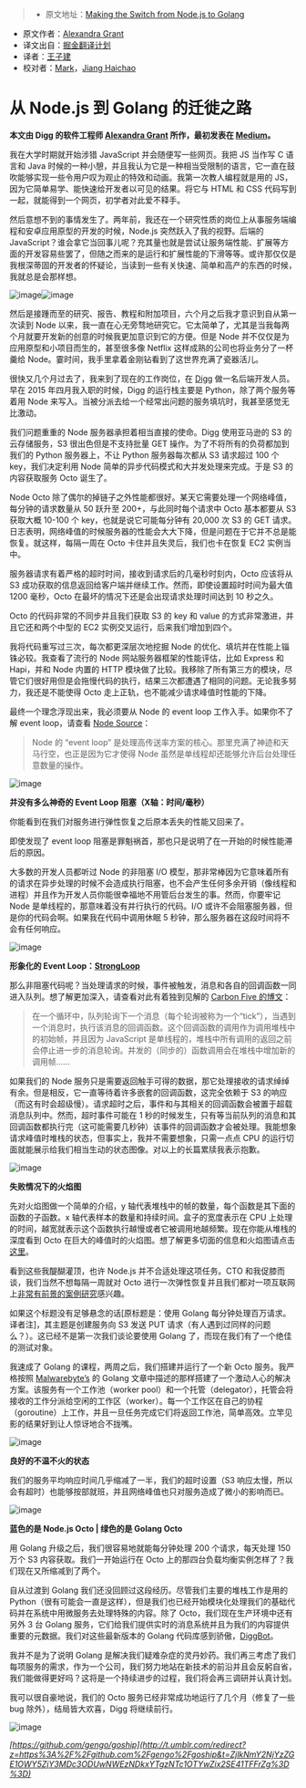 > * 原文地址：[Making the Switch from Node.js to Golang](https://medium.com/@theflapjack103/the-way-of-the-gopher-6693db15ae1f#.f1purx7x4)
* 原文作者：[Alexandra Grant](https://medium.com/@theflapjack103)
* 译文出自：[掘金翻译计划](https://github.com/xitu/gold-miner)
* 译者：[王子建](https://github.com/Romeo0906)
* 校对者：[Mark](https://github.com/marcmoore)，[Jiang Haichao](https://github.com/AceLeeWinnie)

# 从 Node.js 到 Golang 的迁徙之路

**本文由 Digg 的软件工程师 [Alexandra Grant](https://twitter.com/TheFlapjack103) 所作，最初发表在 [Medium](http://t.umblr.com/redirect?z=https%3A%2F%2Fmedium.com%2F%40theflapjack103%2Fthe-way-of-the-gopher-6693db15ae1f&t=ZTNjOWEzYTUzMGUzNWQwNDk2NDY4ZDM1YWNlMGQwZWI0ZGMwMDFlMCx2SE41TFFrZg%3D%3D)。**

我在大学时期就开始涉猎 JavaScript 并会随便写一些网页。我把 JS 当作写 C 语言和 Java 时候的一种小憩，并且我认为它是一种相当受限制的语言，它一直在鼓吹能够实现一些令用户叹为观止的特效和动画。我第一次教人编程就是用的 JS，因为它简单易学、能快速给开发者以可见的结果。将它与 HTML 和 CSS 代码写到一起，就能得到一个网页，初学者对此爱不释手。

然后意想不到的事情发生了。两年前，我还在一个研究性质的岗位上从事服务端编程和安卓应用原型的开发的时候，Node.js 突然跃入了我的视野。后端的 JavaScript？谁会拿它当回事儿呢？充其量也就是尝试让服务端性能、扩展等方面的开发容易些罢了，但随之而来的是运行和扩展性能的下滑等等。或许那仅仅是我根深蒂固的开发者的怀疑论，当读到一些有关快速、简单和高产的东西的时候，我就总是会那样想。

![image](http://ac-Myg6wSTV.clouddn.com/012e5669d7719053f0ef.gif)![image](http://ac-Myg6wSTV.clouddn.com/a512fa1f20bb772ab90d.gif)

然后是接踵而至的研究、报告、教程和附加项目，六个月之后我才意识到自从第一次读到 Node 以来，我一直在心无旁骛地研究它。它太简单了，尤其是当我每两个月就要开发新的创意的时候我更加意识到它的方便。但是 Node 并不仅仅是为应用原型和小项目而生的，甚至很多像 Netflix 这样成熟的公司也将业务分了一杯羹给 Node。霎时间，我手里拿着金刚钻看到了这世界充满了瓷器活儿。

很快又几个月过去了，我来到了现在的工作岗位，在 [Digg](http://t.umblr.com/redirect?z=http%3A%2F%2Fdigg.com&t=Y2ZjZDUzMjNkYmVhZmMyMzk5NTE5MzhhOWZlZGM5ZWNkZjIwNWIwZix2SE41TFFrZg%3D%3D) 做一名后端开发人员。早在 2015 年四月我入职的时候，Digg 的运行栈主要是 Python，除了两个服务等着用 Node 来写入。当被分派去给一个经常出问题的服务填坑时，我甚至感觉无比激动。

我们问题重重的 Node 服务器承担着相当直接的使命。Digg 使用亚马逊的 S3 的云存储服务，S3 很出色但是不支持批量 GET 操作。为了不将所有的负荷都加到我们的 Python 服务器上，不让 Python 服务器每次都从 S3 请求超过 100 个 key，我们决定利用 Node 简单的异步代码模式和大并发处理来完成。于是 S3 的内容获取服务 Octo 诞生了。

Node Octo 除了偶尔的掉链子之外性能都很好。某天它需要处理一个网络峰值，每分钟的请求数量从 50 跃升至 200+，与此同时每个请求中 Octo 基本都要从 S3 获取大概 10-100 个 key，也就是说它可能每分钟有 20,000 次 S3 的 GET 请求。日志表明，网络峰值的时候服务器的性能会大大下降，但是问题在于它并不总是能恢复。就这样，每隔一周在 Octo 卡住并且失灵后，我们也卡在恢复 EC2 实例当中。

服务器请求有着严格的超时时间，接收到请求后的几毫秒时刻内，Octo 应该将从 S3 成功获取的信息返回给客户端并继续工作。然而，即使设置超时时间为最大值 1200 毫秒，Octo 在最坏的情况下还是会出现请求处理时间达到 10 秒之久。

Octo 的代码非常的不同步并且我们获取 S3 的 key 和 value 的方式非常激进，并且它还和两个中型的 EC2 实例交叉运行，后来我们增加到四个。

我将代码重写过三次，每次都更深层次地挖掘 Node 的优化、填坑并在性能上锱铢必较。我查看了流行的 Node 网站服务器框架的性能评估，比如 Express 和 Hapi，并和 Node 内置的 HTTP 模块做了比较。我移除了所有第三方的模块，尽管它们很好用但是会拖慢代码的执行，结果三次都遭遇了相同的问题。无论我多努力，我还是不能使得 Octo 走上正轨，也不能减少请求峰值时性能的下降。

最终一个理念浮现出来，我必须要从 Node 的 event loop 工作入手。如果你不了解 event loop，请查看 [Node Source](http://t.umblr.com/redirect?z=https%3A%2F%2Fnodesource.com%2Fblog%2Funderstanding-the-nodejs-event-loop%2F&t=MWZlZjIwMDE0N2NjMTQzYTU5ZDgzYjBhYTM3ZWYwODQ3OWIwNDFlOSx2SE41TFFrZg%3D%3D)：

> Node 的 “event loop” 是处理高传送率方案的核心。那里充满了神迹和天马行空，也正是因为它才使得 Node 虽然是单线程却还能够允许后台处理任意数量的操作。

![image](http://ac-Myg6wSTV.clouddn.com/188c024ccb691dbf3a08.png)

**并没有多么神奇的 Event Loop 阻塞（X轴：时间/毫秒）**

你能看到在我们对服务进行弹性恢复之后原本丢失的性能又回来了。

即使发现了 event loop 阻塞是罪魁祸首，那也只是说明了在一开始的时候性能滞后的原因。

大多数的开发人员都听过 Node 的非阻塞 I/O 模型，那非常棒因为它意味着所有的请求在异步处理的时候不会造成执行阻塞，也不会产生任何多余开销（像线程和进程）并且作为开发人员你能很幸福地不用管后台发生的事。然而，你要牢记 Node 是单线程的，那意味着没有并行执行的代码。I/O 或许不会阻塞服务器，但是你的代码会啊。如果我在代码中调用休眠 5 秒钟，那么服务器在这段时间将不会有任何响应。

![image](http://ac-Myg6wSTV.clouddn.com/279f90490044dceae89e.png)

**形象化的 Event Loop：[StrongLoop](http://t.umblr.com/redirect?z=https%3A%2F%2Fstrongloop.com%2Fstrongblog%2Fnode-js-performance-event-loop-monitoring%2F&t=NTJhNDYxN2I2YzkzYmYwYThiZDkyZGNhODFjYjM3MDQwNmVkNWVjNyx2SE41TFFrZg%3D%3D)**

那么非阻塞代码呢？当处理请求的时候，事件被触发，消息和各自的回调函数一同进入队列。想了解更加深入，请查看对此有着独到见解的 [Carbon Five 的博文](http://t.umblr.com/redirect?z=http%3A%2F%2Fblog.carbonfive.com%2F2013%2F10%2F27%2Fthe-javascript-event-loop-explained%2F&t=MTA5NWNlODA3NDJjMTM3YTQwMmIwZWM2ZThkMzI2YTk5NzBjZmJmYyx2SE41TFFrZg%3D%3D)：

> 在一个循环中，队列轮询下一个消息（每个轮询被称为一个“tick”），当遇到一个消息时，执行该消息的回调函数。这个回调函数的调用作为调用堆栈中的初始帧，并且因为 JavaScript 是单线程的，堆栈中所有调用的返回之前会停止进一步的消息轮询。并发的（同步的）函数调用会在堆栈中增加新的调用帧……

如果我们的 Node 服务只是需要返回触手可得的数据，那它处理接收的请求绰绰有余。但是相反，它一直等待着许多嵌套的回调函数，这完全依赖于 S3 的响应（而这有时会超级慢）。请求超时之后，事件和与其相关的回调函数会被置于超载消息队列中。然而，超时事件可能在 1 秒的时候发生，只有等当前队列的消息和其回调函数都执行完（这可能需要几秒钟）该事件的回调函数才会被处理。我能想象请求峰值时堆栈的状态，但事实上，我并不需要想象，只需一点点 CPU 的运行切面就能展示给我们相当生动的状态图像。对以上的长篇累牍我表示抱歉。

![image](http://ac-Myg6wSTV.clouddn.com/43280c3b75d49c7558b0.png)

**失败情况下的火焰图**

先对火焰图做一个简单的介绍，y 轴代表堆栈中的帧的数量，每个函数是其下面的函数的子函数。x 轴代表样本的数量和持续时间。盒子的宽度表示在 CPU 上处理的时间，越宽就表示这个函数执行越慢或者它被调用地越频繁。现在你能从堆栈的深度看到 Octo 在巨大的峰值时的火焰图。想了解更多切面的信息和火焰图请点击[这里](http://t.umblr.com/redirect?z=http%3A%2F%2Fwww.brendangregg.com%2FFlameGraphs%2Fcpuflamegraphs.html&t=YTE0MDdhMDEwN2RhYjhmM2E1ZTA3ZDIyOGY3MWE3ZTA2MzVkNmIyMCx2SE41TFFrZg%3D%3D)。

看到这些我醍醐灌顶，也许 Node.js 并不合适处理这项任务。CTO 和我促膝而谈，我们当然不想每隔一周就对 Octo 进行一次弹性恢复并且我们都对一项互联网上[非常有前景的案例研究](http://t.umblr.com/redirect?z=http%3A%2F%2Fmarcio.io%2F2015%2F07%2Fhandling-1-million-requests-per-minute-with-golang%2F&t=ZTlmMjRlZjVmZmM4NjMxYTEyNGM0NDQ4ZDkxMjE5ODQ1NTFhODM3YSx2SE41TFFrZg%3D%3D)感兴趣。

如果这个标题没有足够悬念的话[原标题是：使用 Golang 每分钟处理百万请求。译者注]，其主题是创建服务向 S3 发送 PUT 请求（有人遇到过同样的问题么？）。这已经不是第一次我们谈论要使用 Golang 了，而现在我们有了一个绝佳的测试对象。

我速成了 Golang 的课程，两周之后，我们搭建并运行了一个新 Octo 服务。我严格按照 [Malwarebyte’s](http://t.umblr.com/redirect?z=https%3A%2F%2Fwww.malwarebytes.org%2F&t=ZDgzZjY3ZTIzMzI0ZGZhZmExNGZhNDNlZjZkODA3ZDM4YmMxYTFmZCx2SE41TFFrZg%3D%3D) 的 Golang 文章中描述的那样搭建了一个激动人心的解决方案。该服务有一个工作池（worker pool）和一个托管（delegator），托管会将接收的工作分派给空闲的工作区（worker）。每一个工作区在自己的协程（goroutine）上工作，并且一旦任务完成它们将返回工作池，简单高效。立竿见影的结果好到让人惊讶地合不拢嘴。

![image](http://ac-Myg6wSTV.clouddn.com/64aafd0bd86b8597ec6c.png)

**良好的不温不火的状态**

我们的服务平均响应时间几乎缩减了一半，我们的超时设置（S3 响应太慢，所以会有超时）也能够按部就班，并且网络峰值也只对服务造成了微小的影响而已。

![image](http://ac-Myg6wSTV.clouddn.com/325e8b4df6f127e0a630.png)

**蓝色的是 Node.js Octo | 绿色的是 Golang Octo**

用 Golang 升级之后，我们很容易地就能每分钟处理 200 个请求，每天处理 150 万个 S3 内容获取。我们一开始运行在 Octo 上的那四台负载均衡实例怎样了？我们现在又所缩减到了两个。

自从过渡到 Golang 我们还没回顾过这段经历。尽管我们主要的堆栈工作是用的 Python（很有可能会一直是这样），但是我们也已经开始模块化处理我们的基础代码并在系统中用微服务去处理特殊的内容。除了 Octo，我们现在生产环境中还有另外 3 台 Golang 服务，它们给我们提供实时的消息系统并且为我们的内容提供重要的元数据。我们对这些最新版本的 Golang 代码库感到骄傲，[DiggBot](http://t.umblr.com/redirect?z=http%3A%2F%2Fdigg.com%2Fdiggbot&t=ZjViNWY1YTAyMDQzMjA1ODNmODlhOGZiY2Y4NWY2MTVmMzdkODQ0Yyx2SE41TFFrZg%3D%3D)。

我并不是为了说明 Golang 是解决我们疑难杂症的灵丹妙药。我们再三考虑了我们每项服务的需求，作为一个公司，我们努力地站在新技术的前沿并且会反躬自省，我们能做得更好吗？这将是一个持续进步的过程，我们将会再三调研并认真计划。

我可以很自豪地说，我们的 Octo 服务已经非常成功地运行了几个月（修复了一些 bug 除外），结局皆大欢喜，Digg 将继续前行。

![image](http://ac-Myg6wSTV.clouddn.com/406585559a3d18e43467.png)

[](http://t.umblr.com/redirect?z=https%3A%2F%2Fgithub.com%2Fgengo%2Fgoship&t=ZjlkNmY2NjYzZGE1OWY5ZjY3MDc3ODUwNWEzNDkxYTgzNTc1OTYwZix2SE41TFFrZg%3D%3D)_[https://github.com/gengo/goship](http://t.umblr.com/redirect?z=https%3A%2F%2Fgithub.com%2Fgengo%2Fgoship&t=ZjlkNmY2NjYzZGE1OWY5ZjY3MDc3ODUwNWEzNDkxYTgzNTc1OTYwZix2SE41TFFrZg%3D%3D)_
